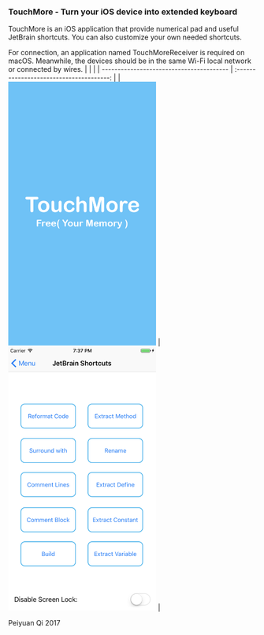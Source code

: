 ### TouchMore - Turn your iOS device into extended keyboard

TouchMore is an iOS application that provide numerical pad and useful JetBrain shortcuts. You can also customize your own needed shortcuts.



For connection, an application named TouchMoreReceiver is required on macOS. Meanwhile, the devices should be in the same Wi-Fi local network or connected by wires.
|                                          |                                          |
| ---------------------------------------- | :--------------------------------------: |
| <img src="./TouchMore/TouchMore/Assets.xcassets/launch.imageset/launch.png" width="300"> | <img src="./TouchMore/TouchMore/Assets.xcassets/screen.png" width="300"> |





Peiyuan Qi 2017